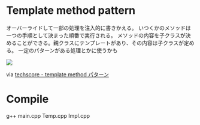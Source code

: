 # Template method pattern

オーバーライドして一部の処理を注入的に書きかえる。
いつくかのメソッドは一つの手順として決まった順番で実行される。
メソッドの内容を子クラスが決めることができる。親クラスにテンプレートがあり、その内容は子クラスが定める。
一定のパターンがある処理とかに使うかも

![](http://www.techscore.com/page_attachments/0000/0193/template2.gif)

via [techscore - template method パターン](http://www.techscore.com/tech/DesignPattern/TemplateMethod.html/)

# Compile

g++ main.cpp Temp.cpp Impl.cpp

